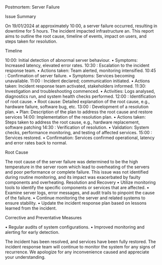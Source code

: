Postmortem: Server Failure

Issue Summary

On 19/01/2024 at approximately 10:00, a server failure occurred, resulting in downtime for 5 hours. The incident impacted infrastructure an. This report aims to outline the root cause, timeline of events, impact on users, and steps taken for resolution.

Timeline 

10:00: Initial detection of abnormal server behaviour.
• Symptoms: Increased latency, elevated error rates.
10:30 : Escalation to the incident response team.
• Actions taken: Team alerted, monitoring intensified.
10:45 : Confirmation of server failure.
• Symptoms: Services becoming unavailable.
11:00 : Incident declared; communication initiated.
• Actions taken: Incident response team activated, stakeholders informed.
11:30: Investigation and troubleshooting commenced.
• Activities: Logs analysed, diagnostics run, and system health checks performed.
12:00 : Identification of root cause.
• Root cause: Detailed explanation of the root cause, e.g., hardware failure, software bug, etc.
13:00 : Development of a resolution plan.
• Plan: Description of the plan to address the root cause and restore services
14:00: Implementation of the resolution plan.
• Actions taken: Steps taken to address the root cause, e.g., hardware replacement, software patching
14:30 : Verification of resolution.
• Validation: System checks, performance monitoring, and testing of affected services.
15:00 : Services restored.
• Confirmation: Services confirmed operational, latency and error rates back to normal.

Root Cause

The root cause of the server failure was determined to be the high temperature in the server room which lead to overheating of the servers and poor performance or complete failure. This issue was not identified during routine monitoring, and its impact was exacerbated by faulty components and overheating.
Resolution and Recovery
• Utilize monitoring tools to identify the specific components or services that are affected.
• Examine server logs, error messages, and audit trails to pinpoint the cause of the failure.
• Continue monitoring the server and related systems to ensure stability.
• Update the incident response plan based on lessons learned from the incident.

Corrective and Preventative Measures

• Regular audits of system configurations.
• Improved monitoring and alerting for early detection.

The incident has been resolved, and services have been fully restored. The incident response team will continue to monitor the system for any signs of recurrence. We apologize for any inconvenience caused and appreciate your understanding.
